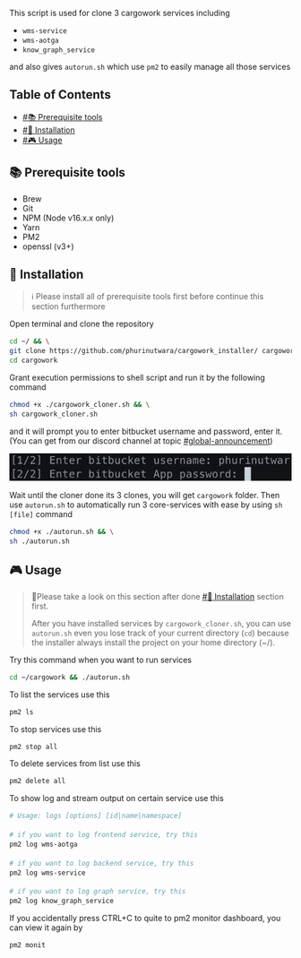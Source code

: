 This script is used for clone 3 cargowork services including 

- `wms-service` 
- `wms-aotga` 
- `know_graph_service` 

and also gives `autorun.sh` which use `pm2` to easily manage all those services

## Table of Contents

- [#📚 Prerequisite tools](#-prerequisite-tools)
- [#💾 Installation](#-installation)
- [#🎮 Usage](#-usage)

## 📚 Prerequisite tools

- Brew
- Git
- NPM (Node v16.x.x only)
- Yarn
- PM2
- openssl (v3+)

## 💾 Installation

> ℹ️ Please install all of prerequisite tools first before continue this section furthermore

Open terminal and clone the repository

```sh
cd ~/ && \
git clone https://github.com/phurinutwara/cargowork_installer/ cargowork && \
cd cargowork
```

Grant execution permissions to shell script and run it by the following command

```sh
chmod +x ./cargowork_cloner.sh && \
sh cargowork_cloner.sh
```

and it will prompt you to enter bitbucket username and password, enter it.
(You can get from our discord channel at topic [#global-announcement](https://discord.com/channels/843782884581441536/844771471356461078/1054230944745263104))


![Pasted image 20221219093839](attachments/Pasted%20image%2020221219093839.png)

Wait until the cloner done its 3 clones, you will get `cargowork` folder.
Then use `autorun.sh` to automatically run 3 core-services with ease by using `sh [file]` command

```sh
chmod +x ./autorun.sh && \
sh ./autorun.sh
```

## 🎮 Usage

> 📓Please take a look on this section after done [#💾 Installation](#-installation) section first.
> 
> After you have installed services by `cargowork_cloner.sh`, you can use `autorun.sh` even you lose track of your current directory (`cd`) because the installer always install the project on your home directory (~/).

Try this command when you want to run services

```sh
cd ~/cargowork && ./autorun.sh
```

To list the services use this

```sh
pm2 ls
```

To stop services use this

```sh
pm2 stop all
```

To delete services from list use this

```sh
pm2 delete all
```

To show log and stream output on certain service use this

```sh
# Usage: logs [options] [id|name|namespace]

# if you want to log frontend service, try this
pm2 log wms-aotga

# if you want to log backend service, try this
pm2 log wms-service

# if you want to log graph service, try this
pm2 log know_graph_service
```

If you accidentally press CTRL+C to quite to pm2 monitor dashboard, you can view it again by

```sh
pm2 monit
```
